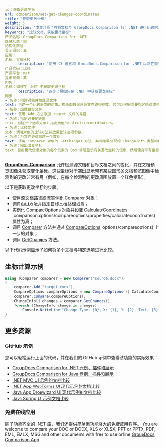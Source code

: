 ```yaml
---
id：获取更改坐标
url: comparison/net/get-changes-coordinates
title: "获取更改坐标"
weight: 5
description: "本文介绍了在将文档与 GroupDocs.Comparison for .NET 进行比较时，如何在文档页面预览中获取检测到的更改的坐标"
keywords: "比较文档，获取更改坐标"
产品名称：GroupDocs.Comparison for .NET
隐藏儿童：假
结构化数据：
显示组织：真
应用：
名称：文档比较
      description: "使用 C# 语言和 GroupDocs.Comparison for .NET 以高性能方式本地比较文档"
产品代码：比较
产品平台：net
显示视频：真
如何：
名称：如何在 .NET 中获取更改坐标
      description: "逐步了解如何在 .NET 中获取更改坐标"
脚步：
- 名称：创建对象并加载源文件
text: 创建一个比较器类的对象。构造函数采用源文件路径参数。您可以根据需要指定绝对或相对文件路径。
- 名称：加载目标文件
text: 使用 Add 方法添加 tagret 文件的路径
- 名称：指定必要的设置
text：创建一个选项对象并指定真值的CalculateCoordinates。
- 名称：比较文件
文本：调用对象的比较方法并放置比较选项参数。
- 名称：为文件更改创建一个数组
text: 调用 Comparer 对象的 GetChanges 方法，并将结果分配给 ChangeInfo 类型的数组。
- 名称：输出改变坐标
text：使用更改信息对象的每个元素的 Box 字段显示有关更改坐标的信息，然后使用带有坐标名称的字段。
---
```

**[GroupDocs.Comparison](https://products.groupdocs.com/comparison/net)** 允许检测源文档和目标文档之间的变化，并在文档预览图像处获取变化坐标。这些坐标对于突出显示带有某些图形的文档预览图像中检测到的更改非常有用（例如，在每个检测到的更改周围放置一个红色矩形）。

以下是获取更改坐标的步骤。

* 使用源文档路径或流实例化 [Comparer](https://apireference.groupdocs.com/net/comparison/groupdocs.comparison/comparer) 对象；
* 调用[Add](https://apireference.groupdocs.com/net/comparison/groupdocs.comparison/comparer/methods/add/index)方法并指定目标文档路径或流；
* 实例化 [CompareOptions](https://apireference.groupdocs.com/net/comparison/groupdocs.comparison.options/compareoptions) 对象并设置 [CalculateCoordinates](https://apireference.groupdocs.com/net/comparison/groupdocs) .comparison.options/compareoptions/properties/calculatecoordinates) 属性为真；
* 调用 [Comparer](https://apireference.groupdocs.com/net/comparison/groupdocs.comparison/comparer) 方法并通过 [CompareOptions](https://apireference.groupdocs.com/net/comparison/groupdocs.comparison) .options/compareoptions) 上一步的对象；
* 调用 [GetChanges](https://apireference.groupdocs.com/net/comparison/groupdocs.comparison/comparer/methods/getchanges/index) 方法。

以下代码示例显示了如何将多个文档与特定选项进行比较。

## 坐标计算示例

```csharp
using (Comparer comparer = new Comparer("source.docx"))
{
	comparer.Add("target.docx");
    CompareOptions compareOptions = new CompareOptions(){ CalculateCoordinates = true };
    comparer.Compare(compareOptions);
    ChangeInfo[] changes = comparer.GetChanges();
    foreach (ChangeInfo change in changes)
    	Console.WriteLine("Change Type: {0}, X: {1}, Y: {2}, Text: {3}", change.Type, change.Box.X, change.Box.Y, change.Text);
}
```

## 更多资源

### GitHub 示例
您可以轻松运行上面的代码，并在我们的 GitHub 示例中查看该功能的实际效果：
* [GroupDocs.Comparison for .NET 示例、插件和展示](https://github.com/groupdocs-comparison/GroupDocs.Comparison-for-.NET)
* [GroupDocs.Comparison for Java 示例、插件和展示](https://github.com/groupdocs-comparison/GroupDocs.Comparison-for-Java)
* [.NET MVC UI 示例的文档比较](https://github.com/groupdocs-comparison/GroupDocs.Comparison-for-.NET-MVC)
* [.NET App WebForms UI 现代示例的文档比较](https://github.com/groupdocs-comparison/GroupDocs.Comparison-for-.NET-WebForms)
* [Java App Dropwizard UI 现代示例的文档比较](https://github.com/groupdocs-comparison/GroupDocs.Comparison-for-Java-Dropwizard)
* [Java Spring UI 示例文档比较](https://github.com/groupdocs-comparison/GroupDocs.Comparison-for-Java-Spring)
    

### 免费在线应用
除了功能齐全的 .NET 库，我们还提供简单但功能强大的免费应用程序。
You are welcome to compare your DOC or DOCX, XLS or XLSX, PPT or PPTX, PDF, EML, EMLX, MSG and other documents with free to use online [GroupDocs Comparison App](https://products.groupdocs.app/comparison).
